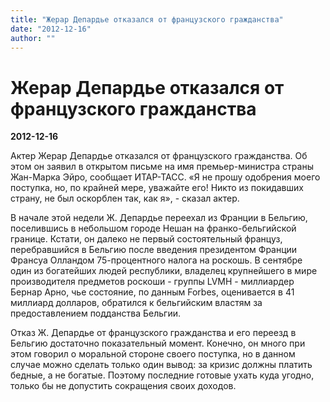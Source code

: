 ```yaml
---
title: "Жерар Депардье отказался от французского гражданства"
date: "2012-12-16"
author: ""
---
```


# Жерар Депардье отказался от французского гражданства

**2012-12-16** 

Актер Жерар Депардье отказался от французского гражданства. Об этом он заявил в открытом письме на имя премьер-министра страны Жан-Марка Эйро, сообщает ИТАР-ТАСС. «Я не прошу одобрения моего поступка, но, по крайней мере, уважайте его! Никто из покидавших страну, не был оскорблен так, как я», - сказал актер.

В начале этой недели Ж. Депардье переехал из Франции в Бельгию, поселившись в небольшом городе Нешан на франко-бельгийской границе. Кстати, он далеко не первый состоятельный француз, перебравшийся в Бельгию после введения президентом Франции Франсуа Олландом 75-процентного налога на роскошь. В сентябре один из богатейших людей республики, владелец крупнейшего в мире производителя предметов роскоши - группы LVMH - миллиардер Бернар Арно, чье состояние, по данным Forbes, оценивается в 41 миллиард долларов, обратился к бельгийским властям за предоставлением подданства Бельгии.

Отказ Ж. Депардье от французского гражданства и его переезд в Бельгию достаточно показательный момент. Конечно, он много при этом говорил о моральной стороне своего поступка, но в данном случае можно сделать только один вывод: за кризис должны платить бедные, а не богатые. Поэтому последние готовые ухать куда угодно, только бы не допустить сокращения своих доходов.